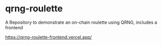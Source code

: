 # qrng-roulette



A Repository to demonstrate an on-chain roulette using QRNG, includes a frontend



https://qrng-roulette-frontend.vercel.app/
